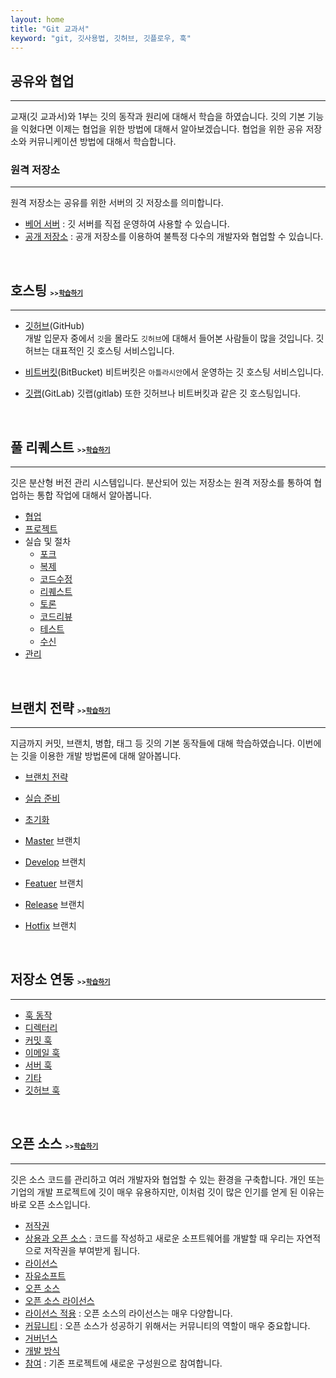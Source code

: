 ```yaml
---
layout: home
title: "Git 교과서"
keyword: "git, 깃사용법, 깃허브, 깃플로우, 훅"
---
```


## 공유와 협업
<hr>
교재(깃 교과서)와 1부는 깃의 동작과 원리에 대해서 학습을 하였습니다. 
깃의 기본 기능을 익혔다면 이제는 협업을 위한 방법에 대해서 알아보겠습니다.
협업을 위한 공유 저장소와 커뮤니케이션 방법에 대해서 학습합니다. 

<br>

### 원격 저장소
<hr>
원격 저장소는 공유를 위한 서버의 깃 저장소를 의미합니다.

* [베어 서버](server/bare) : 깃 서버를 직접 운영하여 사용할 수 있습니다. 
* [공개 저장소](hosting/repo) : 공개 저장소를 이용하여 불특정 다수의 개발자와 협업할 수 있습니다. 

<br>

<h2>호스팅
    <small style="font-size: 0.5em;">>><a href="hosting">학습하기</a></small>
</h2>
<hr>

* [깃허브](github)(GitHub)  
개발 입문자 중에서 `깃`을 몰라도 `깃허브`에 대해서 들어본 사람들이 많을 것입니다. 깃허브는 대표적인 깃 호스팅 서비스입니다. 

* [비트버킷](bitbucket)(BitBucket)
비트버킷은 `아틀라시안`에서 운영하는 깃 호스팅 서비스입니다. 

* [깃랩](gitlab)(GitLab)
깃랩(gitlab) 또한 깃허브나 비트버킷과 같은 깃 호스팅입니다. 

<br>


<h2>풀 리퀘스트
    <small style="font-size: 0.5em;">>><a href="pullrequest">학습하기</a></small>
</h2>
<hr>

깃은 분산형 버전 관리 시스템입니다. 분산되어 있는 저장소는 원격 저장소를 통하여 협업하는 통합 작업에 대해서 알아봅니다.  


* [협업](pullrequest/collaboration)
* [프로젝트](pullrequest/project)
* 실습 및 절차
    + [포크](pullrequest/fork)
    + [복제](pullrequest/clone)
    + [코드수정](pullrequest/code)
    + [리퀘스트](pullrequest/request)
    + [토론](pullrequest/discuss)
    + [코드리뷰](pullrequest/review)
    + [테스트](pullrequest/test)
    + [수신](pullrequest/receive)
* [관리](pullrequest/manage)

<br>


<h2>브랜치 전략 
    <small style="font-size: 0.5em;">>><a href="gitflow">학습하기</a></small>
</h2>
<hr>

지금까지 커밋, 브랜치, 병합, 태그 등 깃의 기본 동작들에 대해 학습하였습니다. 이번에는 깃을 이용한 개발 방법론에 대해 알아봅니다.  


* [브랜치 전략](gitflow/branch)
* [실습 준비](gitflow/practice)
* [초기화](gitflow/init)

* [Master](gitflow/master) 브랜치
* [Develop](gitflow/develop) 브랜치
* [Featuer](gitflow/feature) 브랜치
* [Release](gitflow/release) 브랜치
* [Hotfix](gitflow/hotfix) 브랜치

<br>

<h2>저장소 연동 
    <small style="font-size: 0.5em;">>><a href="hook">학습하기</a></small>
</h2>
<hr>

* [훅 동작](hook/훅동작)
* [디렉터리](hook/디렉터리)
* [커밋 훅](hook/커밋훅)
* [이메일 훅](hook/이메일훅)
* [서버 훅](hook/서버훅)
* [기타](hook/기타)
* [깃허브 훅](hook/github)

<br>

<h2>오픈 소스 
    <small style="font-size: 0.5em;">>><a href="opensource">학습하기</a></small>
</h2>
<hr>

깃은 소스 코드를 관리하고 여러 개발자와 협업할 수 있는 환경을 구축합니다. 개인 또는 기업의 개발 프로젝트에 깃이 매우 유용하지만, 이처럼 깃이 많은 인기를 얻게 된 이유는 바로 오픈 소스입니다.  

* [저작권](opensource/copyright)
* [상용과 오픈 소스](opensource/copyleft) : 코드를 작성하고 새로운 소프트웨어를 개발할 때 우리는 자연적으로 저작권을 부여받게 됩니다. 
* [라이선스](opensource/license)
* [자유소프트](opensource/freesoft)
* [오픈 소스](opensource/opensource)
* [오픈 소스 라이선스](opensource/openlicense)
* [라이선스 적용](opensource/apply) : 오픈 소스의 라이선스는 매우 다양합니다.
* [커뮤니티](opensource/comunity) : 오픈 소스가 성공하기 위해서는 커뮤니티의 역할이 매우 중요합니다.
* [거버넌스](opensource/governance)
* [개발 방식](opensource/develop)
* [참여](opensource/contributor) : 기존 프로젝트에 새로운 구성원으로 참여합니다.

<br><br>